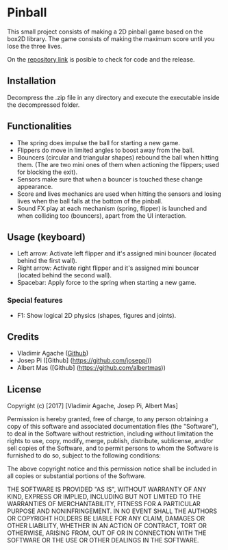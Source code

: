 # Pinball
This small project consists of making a 2D pinball game based on the box2D library. The game consists of making the maximum score until you lose the three lives.

On the [repository link](https://github.com/joseppi/Pinball) is posible to check for code and the release.

## Installation
Decompress the .zip file in any directory and execute the executable inside the decompressed folder.

## Functionalities
- The spring does impulse the ball for starting a new game.
- Flippers do move in limited angles to boost away from the ball.
- Bouncers (circular and triangular shapes) rebound the ball when hitting them. (The are two mini ones of them when actioning the flippers; used for blocking the exit).
- Sensors make sure that when a bouncer is touched these change appearance.
- Score and lives mechanics are used when hitting the sensors and losing lives when the ball falls at the bottom of the pinball.
- Sound FX play at each mechanism (spring, flipper) is launched and when colliding too (bouncers), apart from the UI interaction. 

## Usage (keyboard)
- Left arrow: Activate left flipper and it's assigned mini bouncer (located behind the first wall).
- Right arrow: Activate right flipper and it's assigned mini bouncer (located behind the second wall).
- Spacebar: Apply force to the spring when starting a new game.

### Special features
- F1: Show logical 2D physics (shapes, figures and joints).

## Credits
- Vladimir Agache ([Github](https://github.com/VladimirA97))
- Josep Pi ([Github] (https://github.com/joseppi))
- Albert Mas ([Github] (https://github.com/albertmas))

## License
Copyright (c) [2017] [Vladimir Agache, Josep Pi, Albert Mas]

Permission is hereby granted, free of charge, to any person obtaining a copy
of this software and associated documentation files (the "Software"), to deal
in the Software without restriction, including without limitation the rights
to use, copy, modify, merge, publish, distribute, sublicense, and/or sell
copies of the Software, and to permit persons to whom the Software is
furnished to do so, subject to the following conditions:

The above copyright notice and this permission notice shall be included in all
copies or substantial portions of the Software.

THE SOFTWARE IS PROVIDED "AS IS", WITHOUT WARRANTY OF ANY KIND, EXPRESS OR
IMPLIED, INCLUDING BUT NOT LIMITED TO THE WARRANTIES OF MERCHANTABILITY,
FITNESS FOR A PARTICULAR PURPOSE AND NONINFRINGEMENT. IN NO EVENT SHALL THE
AUTHORS OR COPYRIGHT HOLDERS BE LIABLE FOR ANY CLAIM, DAMAGES OR OTHER
LIABILITY, WHETHER IN AN ACTION OF CONTRACT, TORT OR OTHERWISE, ARISING FROM,
OUT OF OR IN CONNECTION WITH THE SOFTWARE OR THE USE OR OTHER DEALINGS IN THE
SOFTWARE.